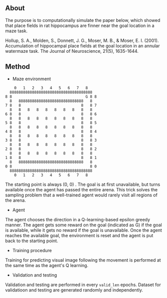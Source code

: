 ## About

The purpose is to computationally simulate the paper below, which showed that place fields in rat hippocampus are finner near the goal location in a maze task.

Hollup, S. A., Molden, S., Donnett, J. G., Moser, M. B., & Moser, E. I. (2001). Accumulation of hippocampal place fields at the goal location in an annular watermaze task. The Journal of Neuroscience, 21(5), 1635-1644.


## Method

* Maze environment

```
    0   1   2   3   4   5   6   7   8  
  8888888888888888888888888888888888888  
8 8                                 G 8 8
  8   88888888888888888888888888888   8  
7 8   8                           8   8 7
  8   8   8   8   8   8   8   8   8   8  
6 8   8                           8   8 6
  8   8   8   8   8   8   8   8   8   8  
5 8   8                           8   8 5
  8   8   8   8   8   8   8   8   8   8  
4 8   8                           8   8 4
  8   8   8   8   8   8   8   8   8   8  
3 8   8                           8   8 3
  8   8   8   8   8   8   8   8   8   8  
2 8   8                           8   8 2
  8   8   8   8   8   8   8   8   8   8  
1 8   8                           8   8 1
  8   88888888888888888888888888888   8  
0 8                                   8 0
  8888888888888888888888888888888888888
    0   1   2   3   4   5   6   7   8  

```

The starting point is always (0, 0) . The goal is at first unavailable, but turns available once the agent has passed the entire arena. This trick solves the sampling problem that a well-trained agent would rarely visit all regions of the arena. 

* Agent

The agent chooses the direction in a Q-learning-based epsilon greedy manner. The agent gets some reward on the goal (indicated as G) if the goal is available, while it gets no reward if the goal is unavailable. Once the agent reaches the available goal, the environment is reset and the agent is put back to the starting point. 

* Training procedure

Training for predicting visual image following the movement is performed at the same time as the agent's Q learning.

* Validation and testing

Validation and testing are performed in every ``` valid_len ``` epochs. Dataset for validatioon and testing are generated randomly and independently.
